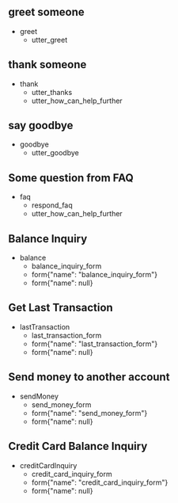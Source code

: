 ## greet someone
* greet
  - utter_greet

## thank someone
* thank
  - utter_thanks
  - utter_how_can_help_further

## say goodbye
* goodbye
  - utter_goodbye

## Some question from FAQ
* faq
    - respond_faq
    - utter_how_can_help_further

## Balance Inquiry
* balance
	- balance_inquiry_form                   
    - form{"name": "balance_inquiry_form"}   
    - form{"name": null}           

## Get Last Transaction
* lastTransaction
	- last_transaction_form                   
    - form{"name": "last_transaction_form"}   
    - form{"name": null}   


## Send money to another account
* sendMoney
	- send_money_form                   
    - form{"name": "send_money_form"}   
    - form{"name": null}   

## Credit Card Balance Inquiry
* creditCardInquiry
    - credit_card_inquiry_form
    - form{"name": "credit_card_inquiry_form"}   
    - form{"name": null}